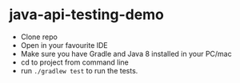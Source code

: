 # java-api-testing-demo

- Clone repo 
- Open in your favourite IDE
- Make sure you have Gradle and Java 8 installed in your PC/mac
- cd to project from command line
- run `./gradlew test` to run the tests.
